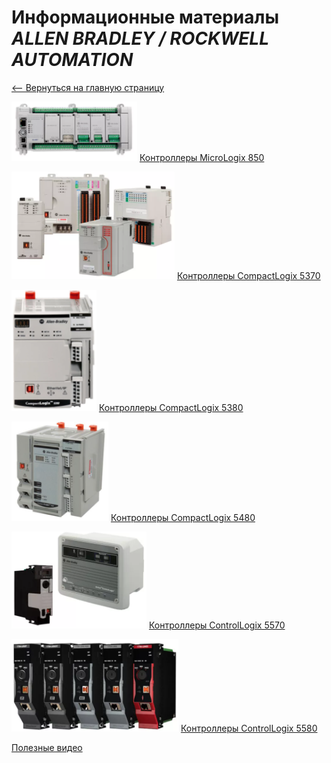 # **Информационные материалы _ALLEN BRADLEY / ROCKWELL AUTOMATION_**

[<-- Вернуться на главную страницу](../)

![](/RA/media/Micro_850.png)
[Контроллеры MicroLogix 850](https://www.rockwellautomation.com/en-us/products/hardware/allen-bradley/programmable-controllers/micro-controllers/micro800-family/micro850-controllers.html)

![](/RA/media/PAC_5370.png) 
[Контроллеры CompactLogix 5370](https://www.rockwellautomation.com/en-us/products/hardware/allen-bradley/programmable-controllers/small-controllers/compactlogix-family/compactlogix-5370-controllers.html)

![](/RA/media/PAC_5380.png) 
[Контроллеры CompactLogix 5380](https://www.rockwellautomation.com/en-us/products/hardware/allen-bradley/programmable-controllers/small-controllers/compactlogix-family/compactlogix-5380-controllers.html)

![](/RA/media/PAC_5480.png) 
[Контроллеры CompactLogix 5480](https://www.rockwellautomation.com/en-us/products/hardware/allen-bradley/programmable-controllers/small-controllers/compactlogix-family/compactlogix-5480-controllers.html)

![](/RA/media/PAC_5570.png) 
[Контроллеры ControlLogix 5570](https://www.rockwellautomation.com/en-us/products/hardware/allen-bradley/programmable-controllers/large-controllers/controllogix/controllogix-standard-controllers.html)

![](/RA/media/PAC_5580.png) 
[Контроллеры ControlLogix 5580](https://www.rockwellautomation.com/en-us/products/hardware/allen-bradley/programmable-controllers/large-controllers/controllogix/1756controllogix5580.html)

[Полезные видео](RA/Video/index.md)
